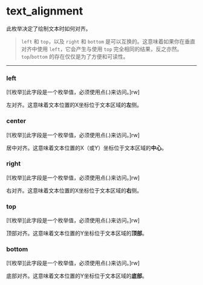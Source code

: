 # text_alignment

此枚举决定了绘制文本时如何对齐。

> `left` 和 `top`，以及 `right` 和 `bottom` 是可以互换的。这意味着如果你在垂直对齐中使用 `left`，它会产生与使用 `top` 完全相同的结果，反之亦然。`top`/`bottom` 的存在仅仅是为了方便和可读性。

_________________

### left

[![枚举][此字段是一个枚举值，必须使用点(.)来访问。]rw]

左对齐。这意味着文本位置的X坐标位于文本区域的**左**侧。

### center

[![枚举][此字段是一个枚举值，必须使用点(.)来访问。]rw]

居中对齐。这意味着文本位置的X（或Y）坐标位于文本区域的**中心**。

### right

[![枚举][此字段是一个枚举值，必须使用点(.)来访问。]rw]

右对齐。这意味着文本位置的X坐标位于文本区域的**右**侧。

### top

[![枚举][此字段是一个枚举值，必须使用点(.)来访问。]rw]

顶部对齐。这意味着文本位置的Y坐标位于文本区域的**顶部**。

### bottom

[![枚举][此字段是一个枚举值，必须使用点(.)来访问。]rw]

底部对齐。这意味着文本位置的Y坐标位于文本区域的**底部**。